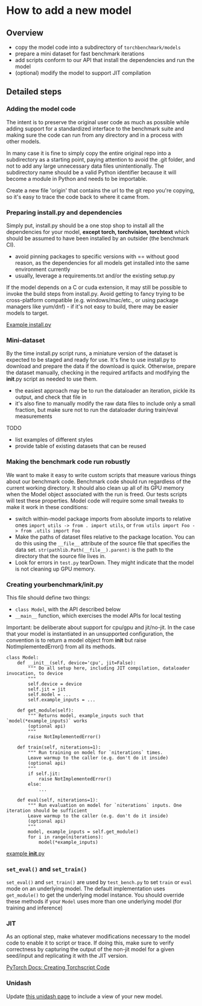# How to add a new model

## Overview
- copy the model code into a subdirectory of `torchbenchmark/models`
- prepare a mini dataset for fast benchmark iterations
- add scripts conform to our API that install the dependencies and run the model
- (optional) modify the model to support JIT compilation

## Detailed steps

### Adding the model code
The intent is to preserve the original user code as much as possible while 
adding support for a standardized interface to the benchmark suite and making sure
the code can run from any directory and in a process with other models.

In many case it is fine to simply copy the entire original repo into a subdirectory
as a starting point, paying attention to avoid the .git folder, and not to add any 
large unnecessary data files unintentionally.  The subdirectory name should be a valid
Python identifier because it will become a module in Python and needs to be importable.

Create a new file 'origin' that contains the url to the git repo you're copying, 
so it's easy to trace the code back to where it came from.

### Preparing install.py and dependencies
Simply put, install.py should be a one stop shop to install all the dependencies
for your model, __except torch, torchvision, torchtext__ which should be assumed to 
have been installed by an outsider (the benchmark CI).

- avoid pinning packages to specific versions with == without good reason, as the
dependencies for all models get installed into the same environment currently
- usually, leverage a requirements.txt and/or the existing setup.py

If the model depends on a C or cuda extension, it may still be possible to invoke
the build steps from install.py.  Avoid getting to fancy trying to be cross-platform
compatible (e.g. windows/mac/etc., or using package managers like yum/dnf) - if it's
not easy to build, there may be easier models to target.

[Example install.py](attention-is-all-you-need-pytorch/install.py)

### Mini-dataset
By the time install.py script runs, a miniature version of the dataset is expected to be 
staged and ready for use.  It's fine to use install.py to download and prepare the data
if the download is quick.  Otherwise, prepare the dataset manually, checking in the required
artifacts and modifying the __init__.py script as needed to use them.

- the easiest approach may be to run the dataloader an iteration, pickle its output, and check
that file in
- it's also fine to manually modify the raw data files to include only a small fraction, but make sure not to run the dataloader during train/eval measurements

TODO
- list examples of different styles
- provide table of existing datasets that can be reused 

### Making the benchmark code run robustly

We want to make it easy to write custom scripts that measure various things about our benchmark code.
Benchmark code should run regardless of the current working directory. It should also clean up all of its
GPU memory when the Model object associated with the run is freed. Our tests scripts will test these properties.
Model code will require some small tweaks to make it work in these conditions:

- switch within-model package imports from absolute imports to relative ones `import utils -> from . import utils`, or
  `from utils import Foo -> from .utils import Foo`
- Make the paths of dataset files relative to the package location. You can do this using the `__file__` attribute of
  the source file that specifies the data set. `str(pathlib.Path(__file__).parent)` is the path to the directory that the source
  file lives in.
- Look for errors in `test.py` tearDown. They might indicate that the model is not cleaning up GPU memory.

### Creating yourbenchmark/__init__.py
This file should define two things:
- `class Model`, with the API described below
- `__main__` function, which exercises the model APIs for local testing

Important: be deliberate about support for cpu/gpu and jit/no-jit.  In the case that
your model is instantiated in an unsupported configuration, the convention is to return
a model object from __init__ but raise NotImplementedError() from all its methods.

    class Model:
        def __init__(self, device='cpu', jit=False):
            """ Do all setup here, including JIT compilation, dataloader invocation, to device
            """
            self.device = device
            self.jit = jit
            self.model = ...
            self.example_inputs = ...

        def get_module(self):
            """ Returns model, example_inputs such that `model(*example_inputs)` works
            (optional api)
            """
            raise NotImplementedError()

        def train(self, niterations=1):
            """ Run training on model for `niterations` times.
            Leave warmup to the caller (e.g. don't do it inside)
            (optional api)
            """
            if self.jit:
                raise NotImplementedError()
            else:
                ...

        def eval(self, niterations=1):
            """ Run evaluation on model for `niterations` inputs. One iteration should be sufficient
            Leave warmup to the caller (e.g. don't do it inside)
            (optional api)
            """
            model, example_inputs = self.get_module()
            for i in range(niterations):
                model(*example_inputs)

[example __init__.py](attention-is-all-you-need-pytorch/__init__.py)

### `set_eval()` and `set_train()`

`set_eval()` and `set_train()` are used by `test_bench.py` to set `train` or `eval` mode on an underlying model. The default implementation uses `get_module()` to get the underlying model instance. You should override these methods if your `Model` uses more than one underlying model (for training and inference)

### JIT
As an optional step, make whatever modifications necessary to the model code to enable it to script or trace.  If doing this,
make sure to verify correctness by capturing the output of the non-jit model for a given seed/input and replicating it with the JIT
version.

[PyTorch Docs: Creating Torchscript Code](https://pytorch.org/docs/1.1.0/jit.html#creating-torchscript-code)

### Unidash
Update [this unidash page](https://www.internalfb.com/intern/unidash/dashboard/pytorch_benchmarks/hub_detail/) to include a view of your new model. 

